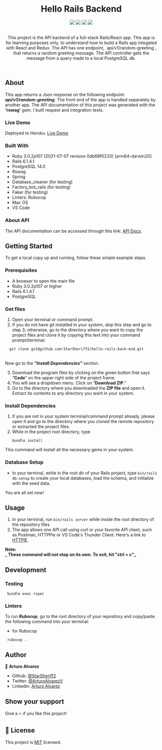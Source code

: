 <div align="center">
<h1>Hello Rails Backend</h1>
</div>

<div align="center">
 <img src="https://img.shields.io/badge/Microverse-blueviolet">
 <img src="https://img.shields.io/badge/Academic-blue">
 <img src="https://img.shields.io/badge/Json-orange">
 <img src="https://img.shields.io/badge/Rails-maroon">
</div>

<br>

<p align="center">This project is the API backend of a full-stack Rails/React app. This app is for learning purposes only, to understand how to build a Rails app integated with React and Redux.
The API has one endpoint, `api/v1/random-greeting`, that returns a random greeting message. The API controller gets the message from a query made to a local PostgreSQL db.</p>
<br>

## About
This app returns a Json response on the following endpoint: <strong><i>api/v1/random-greeting</i></strong>. The front end of the app is handled separately by another app. The API documentation of this project was generated with the <strong>'rswag'</strong> gem. I built request and integration tests.

### Live Demo

Deployed to Heroku: [Live Demo](https://hello-rails-backend.herokuapp.com/api/v1/random-greeting)

### Built With
- Ruby 3.0.2p107 (2021-07-07 revision 0db68f0233) [arm64-darwin20]
- Rails 6.1.4.1
- PostgreSQL 14.0
- Rswag
- Spring
- Database_cleaner (for testing)
- Factory_bot_rails (for testing)
- Faker (for testing)
- Linters: Rubocop
- Mac OS
- VS Code

### About API

The API documentation can be accessed through this link: [API Docs](http://localhost:3000/api-docs/index.html).

## Getting Started

To get a local copy up and running, follow these simple example steps.

### Prerequisites
- A browser to open the main file
- Ruby 3.0.2p107 or higher
- Rails 6.1.4.1
- PostgreSQL

### Get files
1. Open your terminal or command prompt.
2. If you do not have git installed in your system, skip this step and go to step 3; otherwise, go to the directory where you want to copy the project files and clone it by copying this text into your command prompt/terminal:
```
  git clone git@github.com:StarSheriff2/hello-rails-back-end.git
```
<br>Now go to the ***"Install Dependencies"*** section.

3. Download the program files by clicking on the green button that says “**Code**” on the upper right side of the project frame.
4. You will see a dropdown menu. Click on “**Download ZIP**.”
5. Go to the directory where you downloaded the **ZIP file** and open it. Extract its contents to any directory you want in your system.

### Install Dependencies
1. If you are not in your system terminal/command prompt already, please open it and go to the directory where you cloned the remote repository or extracted the project files.
2. While in the project root directory, type
    ```
    bundle install
    ```
This command will install all the necessary gems in your system.

### Database Setup

- In your terminal, while in the root dir of your Rails project, type <code>bin/rails db:setup</code> to create your local databases, load the schema, and initialize with the seed data.

You are all set now!
## Usage

1. In your terminal, run <code>bin/rails server</code> while inside the root directory of the repository files
2. The app allows one API call using curl or your favorite API client, such as Postman, HTTPPie or VS Code's Thunder Client. Here's a link to [HTTPIE](https://httpie.io).

**Note:<br>_ These command will not stop on its own. To exit, hit "ctrl + c"_**

## Development
### Testing

```
 bundle exec rspec
```

### Linters
To run ***Rubocop***, go to the root directory of your repository and copy/paste the following command into your terminal:
- for Rubocop
```
 rubocop .
```

## Author
👤 **Arturo Alvarez**
- Github: [@StarSheriff2](https://github.com/StarSheriff2)
- Twitter: [@ArturoAlvarezV](https://twitter.com/ArturoAlvarezV)
- Linkedin: [Arturo Alvarez](https://www.linkedin.com/in/arturoalvarezv/)

## Show your support

Give a ⭐️ if you like this project!

## 📝 License

This project is [MIT](https://github.com/StarSheriff2/hello-rails-back-end/blob/create-api-endpoints/LICENSE) licensed.
